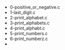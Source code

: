 - 0-positive_or_negative.c
- 1-last_digit.c
- 2-print_alphabet.c
- 3-print_alphabets.c
- 4-print_alphabt.c
- 5-print_numbers.c
- 6-print_numberz.c
-    
